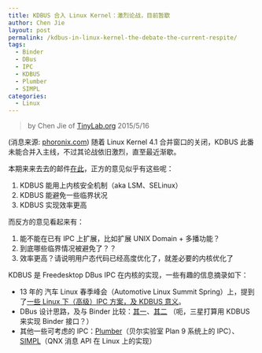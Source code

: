 ```yaml
---
title: KDBUS 合入 Linux Kernel：激烈论战，目前暂歇
author: Chen Jie
layout: post
permalink: /kdbus-in-linux-kernel-the-debate-the-current-respite/
tags:
  - Binder
  - DBus
  - IPC
  - KDBUS
  - Plumber
  - SIMPL
categories:
  - Linux
---
```


<!-- title: KDBUS 合入 Linux Kernel：激烈论战，目前暂息 -->

<!-- %s/!\[image\](/&#038;\/wp-content\/uploads\/2015\/05\// -->

> by Chen Jie of [TinyLab.org][1]
> 2015/5/16

(消息来源: [phoronix.com][2]) 随着 Linux Kernel 4.1 合并窗口的关闭，KDBUS 此番未能合并入主线，不过其论战依旧激烈，直至最近渐歇。

本期来来去去的邮件[在此][3]，正方的意见似乎有这些呢：

  1. KDBUS 能用上内核安全机制（aka LSM、SELinux）
  2. KDBUS 能避免一些临界状况
  3. KDBUS 实现效率更高

而反方的意见看起来有：

  1. 能不能在已有 IPC 上扩展，比如扩展 UNIX Domain + 多播功能？
  2. 到底哪些临界情况被避免了？？
  3. 效率更高？请说明用户态代码已经高度优化了，就差必要的内核优化了

KDBUS 是 Freedesktop DBus IPC 在内核的实现，一些有趣的信息摘录如下：

  * 13 年的 汽车 Linux 春季峰会（Automotive Linux Summit Spring）上，提到了[一些 Linux 下（高级）IPC 方案，及 KDBUS 意义][4]。
  * DBus 设计思路，及与 Binder 比较：[其一][5]、[其二][6] （呃，三星打算用 KDBUS 来实现 Binder 接口？）
  * 其他一些可考虑的 IPC：[Plumber][7]（贝尔实验室 Plan 9 系统上的 IPC）、[SIMPL][8]（QNX 消息 API 在 Linux 上的实现）





 [1]: http://tinylab.org
 [2]: http://www.phoronix.com/scan.php?page=news_item&px=KDBUS-Fizzled-May
 [3]: http://lkml.iu.edu/hypermail/linux/kernel/1504.3/index.html#03336
 [4]: https://lwn.net/Articles/551969/
 [5]: http://lkml.iu.edu/hypermail/linux/kernel/1505.0/00678.html
 [6]: http://lkml.iu.edu/hypermail/linux/kernel/1505.0/01551.html
 [7]: https://lists.debian.org/debian-user/2014/12/msg00802.html
 [8]: http://icanprogram.com/simpl/
